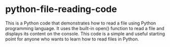# python-file-reading-code
This is a Python code that demonstrates how to read a file using Python programming language. It uses the built-in open() function to read a file and displays its content on the console. This code is a simple and useful starting point for anyone who wants to learn how to read files in Python.
